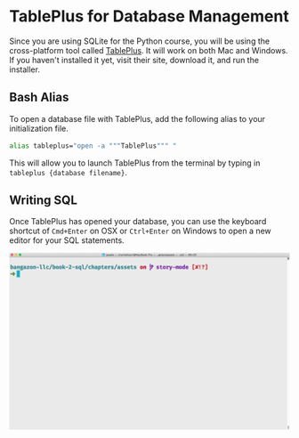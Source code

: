 # TablePlus for Database Management

Since you are using SQLite for the Python course, you will be using the cross-platform tool called [TablePlus](https://tableplus.io/). It will work on both Mac and Windows. If you haven't installed it yet, visit their site, download it, and run the installer.

## Bash Alias

To open a database file with TablePlus, add the following alias to your initialization file.

```sh
alias tableplus="open -a """TablePlus""" "
```

This will allow you to launch TablePlus from the terminal by typing in `tableplus {database filename}`.

## Writing SQL

Once TablePlus has opened your database, you can use the keyboard shortcut of `Cmd+Enter` on OSX or `Ctrl+Enter` on Windows to open a new editor for your SQL statements.

![animation for launching TablePlus and writing a SQL statement](./images/tableplus-intro.gif)